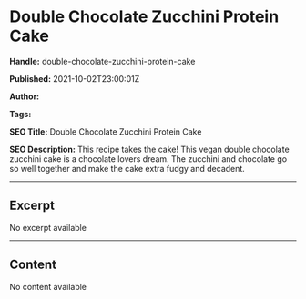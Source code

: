 # Double Chocolate Zucchini Protein Cake

**Handle:** double-chocolate-zucchini-protein-cake

**Published:** 2021-10-02T23:00:01Z

**Author:**  

**Tags:** 

**SEO Title:** Double Chocolate Zucchini Protein Cake

**SEO Description:** This recipe takes the cake! This vegan double chocolate zucchini cake is a chocolate lovers dream. The zucchini and chocolate go so well together and make the cake extra fudgy and decadent.

---

## Excerpt

No excerpt available

---

## Content

No content available

